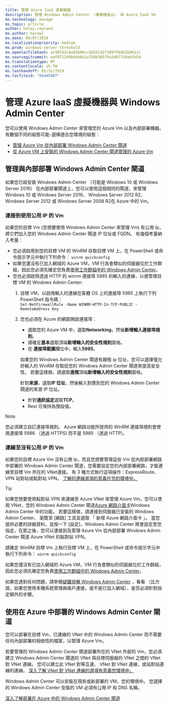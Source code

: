 ```yaml
---
title: 管理 Azure IaaS 虛擬機器
description: 管理 Windows Admin Center （專案檀香山） 與 Azure IaaS Vm
ms.technology: manage
ms.topic: article
author: haley-rowland
ms.author: harowl
ms.date: 09/07/2018
ms.localizationpriority: medium
ms.prod: windows-server-threshold
ms.openlocfilehash: ac98f42c4ad5606cc8d2b142f209f9bdb2b9611c
ms.sourcegitcommit: eaf071249b6eb6b1a758b38579a2d87710abfb54
ms.translationtype: MT
ms.contentlocale: zh-TW
ms.lasthandoff: 05/31/2019
ms.locfileid: "66445907"
---
```

# <a name="manage-azure-iaas-virtual-machines-with-windows-admin-center"></a>管理 Azure IaaS 虛擬機器與 Windows Admin Center

您可以使用 Windows Admin Center 來管理您的 Azure Vm 以及內部部署機器。 有數個不同的組態可能-選擇適合您環境的組態：
- [管理 Azure Vm 從內部部署 Windows Admin Center 閘道](#manage-with-an-on-premises-windows-admin-center-gateway)
- [從 Azure VM 上安裝的 Windows Admin Center 閘道管理的 Azure Vm](#use-a-windows-admin-center-gateway-deployed-in-azure)

## <a name="manage-with-an-on-premises-windows-admin-center-gateway"></a>管理與內部部署 Windows Admin Center 閘道

如果您已經安裝 Windows Admin Center （可能是 Windows 10 或 Windows Server 2016） 在內部部署閘道上，您可以使用這個相同的閘道，來管理 Windows 10 或 Windows Server 2016、 Windows Server 2012 R2、 Windows Server 2012 或 Windows Server 2008 R2在 Azure 中的 Vm。 

### <a name="connecting-to-vms-with-a-public-ip"></a>連接到使用公用 IP 的 Vm

如果您的目標 Vm (您想要使用 Windows Admin Center 來管理 Vm) 有公用 Ip，將它們加入您的 Windows Admin Center 閘道 IP 位址或 FQDN。 有幾個考量納入考量：

- 您必須啟用到您的目標 VM 的 WinRM 存取目標 VM 上，在 PowerShell 或命令提示字元中執行下列命令： `winrm quickconfig`
- 如果您還沒有已加入網域的 Azure VM，VM 行為會類似的伺服器位於工作群組，因此您必須先確定您負責[使用工作群組中的 Windows Admin Center](../support/troubleshooting.md#using-windows-admin-center-in-a-workgroup)。
- 您也必須啟用透過 HTTP 的 winrm 連接埠 5985 的輸入的連線，以便管理目標 VM 的 Windows Admin Center:
  1. 目標 VM，以啟用輸入的連線在客體 OS 上的連接埠 5985 上執行下列 PowerShell 指令碼：   
     `Set-NetFirewallRule -Name WINRM-HTTP-In-TCP-PUBLIC -RemoteAddress Any`

  2. 您也必須在 Azure 的網路開啟連接埠：

     - 選取您的 Azure VM 中，選取**Networking**，然後**新增輸入連接埠規則**。 
     - 請確定**基本**選取頂端**新增輸入的安全性規則**窗格。
     - 在 **連接埠範圍**欄位中，輸入**5985**。
    
     如果您的 Windows Admin Center 閘道有靜態 ip 位址，您可以選擇僅允許輸入的 WinRM 存取從您的 Windows Admin Center 閘道來提高安全性。
     若要這樣做，請選取**進階**頂端**新增輸入的安全性規則**窗格。

     針對**來源**，選取**IP 位址**，然後輸入對應到您的 Windows Admin Center 閘道的來源 IP 位址。

     - 針對**通訊協定**選取**TCP**。
     - Rest 可保持為預設值。

> [!NOTE]
> 您必須建立自訂連接埠規則。 Azure 網路功能所提供的 WinRM 連接埠規則會使用連接埠 5986 （透過 HTTPS) 而不是 5985 （透過 HTTP)。 

### <a name="connecting-to-vms-without-a-public-ip"></a>連線至沒有公用 IP 的 Vm

如果您的目標 Azure Vm 沒有公用 Ip，而且您想要管理這些 Vm 從內部部署網路中部署的 Windows Admin Center 閘道，您需要設定您的內部部署網路，才能連線至目標 Vm 所在的 VNet連接。 有 3 種方式執行這項操作：ExpressRoute、 VPN 站對站或點對站 VPN。 [了解的連線選項的意義在您的環境中。](https://docs.microsoft.com/azure/vpn-gateway/vpn-gateway-plan-design) 

>[!TIP]
>如果您想要使用點對站 VPN 來連線至 Azure VNet 來管理 Azure Vm，您可以使用 VNet，您的 Windows Admin Center 閘道[Azure 網路介面卡](https://aka.ms/WACNetworkAdapter)Windows Admin Center 中的功能。 若要這樣做，請連接到伺服器已安裝的 Windows Admin Center、 瀏覽至 [網路] 工具並選取 「 新增 Azure 網路介面卡 」。 當您提供必要的詳細資料，並按一下 [設定]，Windows Admin Center 將會設定至您指定，在那之後，您可以連接到及管理 Azure Vm 從內部部署 Windows Admin Center 閘道 Azure VNet 的點對站 VPN。

請確定 WinRM 目標 Vm 上執行目標 VM 上，在 PowerShell 或命令提示字元中執行下列命令： `winrm quickconfig`

如果您還沒有已加入網域的 Azure VM，VM 行為會類似的伺服器位於工作群組，因此您必須先確定您負責[使用工作群組中的 Windows Admin Center](../support/troubleshooting.md#using-windows-admin-center-in-a-workgroup)。

如果您遇到任何問題，請參閱[疑難排解 Windows Admin Center](../support/troubleshooting.md) ，看看 （比方說，如果您使用本機系統管理員帳戶連接，或不是已加入網域），是否必須針對設定額外的步驟。

## <a name="use-a-windows-admin-center-gateway-deployed-in-azure"></a>使用在 Azure 中部署的 Windows Admin Center 閘道

您可以部署在目標 Vm，已連線的 VNet 中的 Windows Admin Center 而不需要任何內部部署的相依性的檔案，以管理 Azure Vm。 

若要管理的 Windows Admin Center 閘道部署所在的 VNet 外部的 Vm，您必須建立 Windows Admin Center 閘道的 VNet 與目標伺服器的 VNet 之間的 VNet 對 VNet 連線。 您可以建立此 VNet 對等互連、 VNet 對 VNet 連線，或站對站連線的連線。 [深入了解 VNet 對 VNet 連線的選項有意義您環境中。](https://docs.microsoft.com/azure/vpn-gateway/vpn-gateway-howto-vnet-vnet-resource-manager-portal)

Windows Admin Center 可以安裝在現有或新部署的 VM，您的環境中。 您選擇的 Windows Admin Center 安裝的 VM 必須有公用 IP 和 DNS 名稱。

[深入了解部署在 Azure 中的 Windows Admin Center 閘道](deploy-wac-in-azure.md)